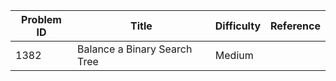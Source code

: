 | Problem ID | Title | Difficulty | Reference
| --- | --- | --- | ---
| 1382 | Balance a Binary Search Tree | Medium | 
